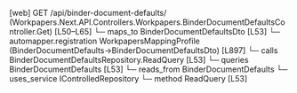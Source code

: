 [web] GET /api/binder-document-defaults/  (Workpapers.Next.API.Controllers.Workpapers.BinderDocumentDefaultsController.Get)  [L50–L65]
  └─ maps_to BinderDocumentDefaultsDto [L53]
    └─ automapper.registration WorkpapersMappingProfile (BinderDocumentDefaults->BinderDocumentDefaultsDto) [L897]
  └─ calls BinderDocumentDefaultsRepository.ReadQuery [L53]
  └─ queries BinderDocumentDefaults [L53]
    └─ reads_from BinderDocumentDefaults
  └─ uses_service IControlledRepository<BinderDocumentDefaults>
    └─ method ReadQuery [L53]

